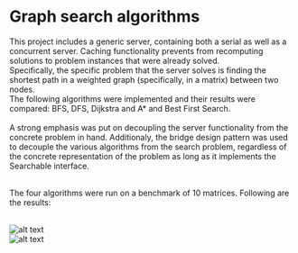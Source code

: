 # Graph search algorithms
This project includes a generic server, containing both a serial as well as a concurrent server. Caching functionality prevents from recomputing solutions to problem instances that were already solved. <br>
Specifically, the specific problem that the server solves is finding the shortest path in a weighted graph (specifically, in a matrix) between two nodes. <br>
The following algorithms were implemented and their results were compared: BFS, DFS, Dijkstra and A* and Best First Search. <br><br>
A strong emphasis was put on decoupling the server functionality from the concrete problem in hand. Additionaly, the bridge design pattern was used to decouple the various 
algorithms from the search problem, regardless of the concrete representation of the problem as long as it implements the Searchable interface. <br><br>

The four algorithms were run on a benchmark of 10 matrices. Following are the results: <br><br>


![alt text](https://github.com/fibushj/graph-search-algorithms/blob/master/comparisons/num_nodes.png) <br>
![alt text](https://github.com/fibushj/graph-search-algorithms/blob/master/comparisons/path_cost.png)
